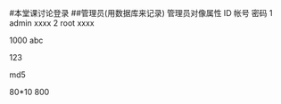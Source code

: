 ﻿#本堂课讨论登录
##管理员(用数据库来记录)
管理员对像属性
ID	帐号		密码
1	admin		xxxx
2	root		xxxx


  1000
  abc

  123

  md5

  80*10    800